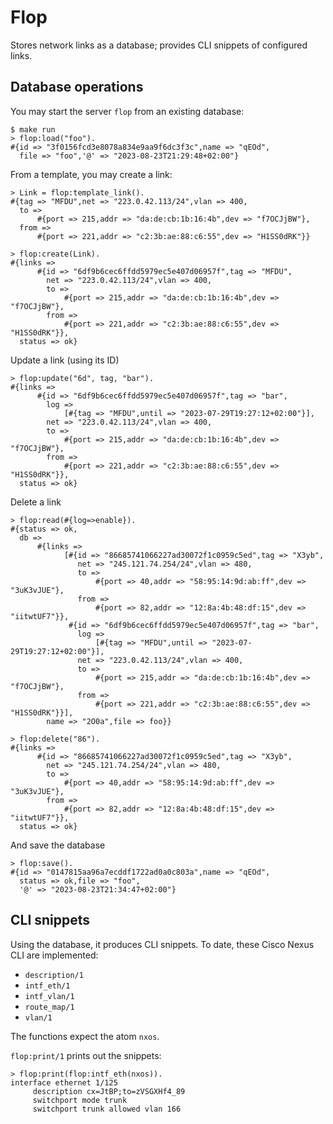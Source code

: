 # Flop #

Stores network links as a database; provides CLI snippets of configured links.

## Database operations
You may start the server `flop` from an existing database:
```
$ make run
> flop:load("foo").
#{id => "3f0156fcd3e8078a834e9aa9f6dc3f3c",name => "qEOd",
  file => "foo",'@' => "2023-08-23T21:29:48+02:00"}
```
From a template, you may create a link:
```
> Link = flop:template_link().
#{tag => "MFDU",net => "223.0.42.113/24",vlan => 400,
  to =>
      #{port => 215,addr => "da:de:cb:1b:16:4b",dev => "f7OCJjBW"},
  from =>
      #{port => 221,addr => "c2:3b:ae:88:c6:55",dev => "H1SS0dRK"}}

> flop:create(Link).
#{links =>
      #{id => "6df9b6cec6ffdd5979ec5e407d06957f",tag => "MFDU",
        net => "223.0.42.113/24",vlan => 400,
        to =>
            #{port => 215,addr => "da:de:cb:1b:16:4b",dev => "f7OCJjBW"},
        from =>
            #{port => 221,addr => "c2:3b:ae:88:c6:55",dev => "H1SS0dRK"}},
  status => ok}
```
Update a link (using its ID)
```
> flop:update("6d", tag, "bar").
#{links =>
      #{id => "6df9b6cec6ffdd5979ec5e407d06957f",tag => "bar",
        log =>
            [#{tag => "MFDU",until => "2023-07-29T19:27:12+02:00"}],
        net => "223.0.42.113/24",vlan => 400,
        to =>
            #{port => 215,addr => "da:de:cb:1b:16:4b",dev => "f7OCJjBW"},
        from =>
            #{port => 221,addr => "c2:3b:ae:88:c6:55",dev => "H1SS0dRK"}},
  status => ok}
```
Delete a link
```
> flop:read(#{log=>enable}).
#{status => ok,
  db =>
      #{links =>
            [#{id => "86685741066227ad30072f1c0959c5ed",tag => "X3yb",
               net => "245.121.74.254/24",vlan => 480,
               to =>
                   #{port => 40,addr => "58:95:14:9d:ab:ff",dev => "3uK3vJUE"},
               from =>
                   #{port => 82,addr => "12:8a:4b:48:df:15",dev => "iitwtUF7"}},
             #{id => "6df9b6cec6ffdd5979ec5e407d06957f",tag => "bar",
               log =>
                   [#{tag => "MFDU",until => "2023-07-29T19:27:12+02:00"}],
               net => "223.0.42.113/24",vlan => 400,
               to =>
                   #{port => 215,addr => "da:de:cb:1b:16:4b",dev => "f7OCJjBW"},
               from =>
                   #{port => 221,addr => "c2:3b:ae:88:c6:55",dev => "H1SS0dRK"}}],
        name => "2O0a",file => foo}}

> flop:delete("86").
#{links =>
      #{id => "86685741066227ad30072f1c0959c5ed",tag => "X3yb",
        net => "245.121.74.254/24",vlan => 480,
        to =>
            #{port => 40,addr => "58:95:14:9d:ab:ff",dev => "3uK3vJUE"},
        from =>
            #{port => 82,addr => "12:8a:4b:48:df:15",dev => "iitwtUF7"}},
  status => ok}
```
And save the database
```
> flop:save().
#{id => "0147815aa96a7ecddf1722ad0a0c803a",name => "qEOd",
  status => ok,file => "foo",
  '@' => "2023-08-23T21:34:47+02:00"}
```
## CLI snippets
Using the database, it produces CLI snippets. To date, these Cisco Nexus CLI are implemented: 
* `description/1`
* `intf_eth/1`
* `intf_vlan/1`
* `route_map/1`
* `vlan/1`

The functions expect the atom `nxos`.

`flop:print/1` prints out the snippets:
```
> flop:print(flop:intf_eth(nxos)).
interface ethernet 1/125
     description cx=JtBP;to=zVSGXHf4_89
     switchport mode trunk
     switchport trunk allowed vlan 166
```

